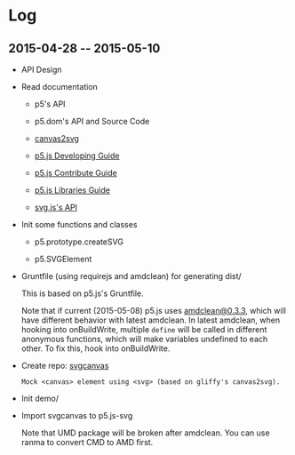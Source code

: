 # Log

## 2015-04-28 -- 2015-05-10

- API Design

- Read documentation

    - p5's API

    - p5.dom's API and Source Code

    - [canvas2svg](http://gliffy.github.io/canvas2svg/)

    - [p5.js Developing Guide](https://github.com/processing/p5.js/wiki/Development)

    - [p5.js Contribute Guide](http://p5js.org/contribute/)

    - [p5.js Libraries Guide](https://github.com/processing/p5.js/wiki/Libraries)

    - [svg.js's API](https://github.com/wout/svg.js)

- Init some functions and classes

    - p5.prototype.createSVG

    - p5.SVGElement

- Gruntfile (using requirejs and amdclean) for generating dist/

    This is based on p5.js's Gruntfile.

    Note that if current (2015-05-08) p5.js uses amdclean@0.3.3,
    which will have different behavior with latest amdclean.
    In latest amdclean, when hooking into onBuildWrite,
    multiple `define` will be called in different anonymous functions,
    which will make variables undefined to each other.
    To fix this, hook into onBuildWrite.

- Create repo: [svgcanvas](https://github.com/zenozeng/svgcanvas)

    `Mock <canvas> element using <svg> (based on gliffy's canvas2svg).`

- Init demo/

- Import svgcanvas to p5.js-svg

    Note that UMD package will be broken after amdclean.
    You can use ranma to convert CMD to AMD first.
